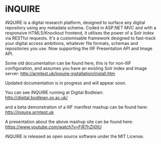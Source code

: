 # iNQUIRE
iNQUIRE is a digital research platform, designed to surface any digital repository using any metadata schema. Coded in ASP.NET MVC and with a responsive HTML5/Knockout frontend, it utilises the power of a Solr index via RESTful requests. It's a customisable framework designed to fast-track your digital access ambitions, whatever file formats, schemas and repositories you use. Now supporting the IIIF Presentation API and Image API.

Some old documentation can be found here, this is for non-IIIF configuration, and assumes you have an existing Solr index and image server:
http://armtest.uk/inquire-installation/install.htm

Updated documentation is in progress and will appear soon.

You can see iNQUIRE running at Digital Bodleian:
http://digital.bodleian.ox.ac.uk/

and a beta demonstration of a IIIF manifest mashup can be found here:
http://inquire.armtest.uk

A presentation about the above mashup site can be found here:
https://www.youtube.com/watch?v=FjR7hZIj0IU

iNQUIRE is released as open source software under the MIT License.
